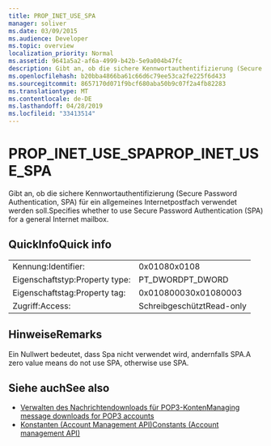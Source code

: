 ```yaml
---
title: PROP_INET_USE_SPA
manager: soliver
ms.date: 03/09/2015
ms.audience: Developer
ms.topic: overview
localization_priority: Normal
ms.assetid: 9641a5a2-af6a-4999-b42b-5e9a004b47fc
description: Gibt an, ob die sichere Kennwortauthentifizierung (Secure Password Authentication, SPA) für ein allgemeines Internetpostfach verwendet werden soll.
ms.openlocfilehash: b20bba4866ba61c66d6c79ee53ca2fe225f6d433
ms.sourcegitcommit: 8657170d071f9bcf680aba50b9c07f2a4fb82283
ms.translationtype: MT
ms.contentlocale: de-DE
ms.lasthandoff: 04/28/2019
ms.locfileid: "33413514"
---
```

# <a name="prop_inet_use_spa"></a><span data-ttu-id="a907c-103">PROP_INET_USE_SPA</span><span class="sxs-lookup"><span data-stu-id="a907c-103">PROP_INET_USE_SPA</span></span>

<span data-ttu-id="a907c-104">Gibt an, ob die sichere Kennwortauthentifizierung (Secure Password Authentication, SPA) für ein allgemeines Internetpostfach verwendet werden soll.</span><span class="sxs-lookup"><span data-stu-id="a907c-104">Specifies whether to use Secure Password Authentication (SPA) for a general Internet mailbox.</span></span>
  
## <a name="quick-info"></a><span data-ttu-id="a907c-105">QuickInfo</span><span class="sxs-lookup"><span data-stu-id="a907c-105">Quick info</span></span>

|||
|:-----|:-----|
|<span data-ttu-id="a907c-106">Kennung:</span><span class="sxs-lookup"><span data-stu-id="a907c-106">Identifier:</span></span>  <br/> |<span data-ttu-id="a907c-107">0x0108</span><span class="sxs-lookup"><span data-stu-id="a907c-107">0x0108</span></span>  <br/> |
|<span data-ttu-id="a907c-108">Eigenschaftstyp:</span><span class="sxs-lookup"><span data-stu-id="a907c-108">Property type:</span></span>  <br/> |<span data-ttu-id="a907c-109">PT_DWORD</span><span class="sxs-lookup"><span data-stu-id="a907c-109">PT_DWORD</span></span>  <br/> |
|<span data-ttu-id="a907c-110">Eigenschaftstag:</span><span class="sxs-lookup"><span data-stu-id="a907c-110">Property tag:</span></span>  <br/> |<span data-ttu-id="a907c-111">0x01080003</span><span class="sxs-lookup"><span data-stu-id="a907c-111">0x01080003</span></span>  <br/> |
|<span data-ttu-id="a907c-112">Zugriff:</span><span class="sxs-lookup"><span data-stu-id="a907c-112">Access:</span></span>  <br/> |<span data-ttu-id="a907c-113">Schreibgeschützt</span><span class="sxs-lookup"><span data-stu-id="a907c-113">Read-only</span></span>  <br/> |
   
## <a name="remarks"></a><span data-ttu-id="a907c-114">Hinweise</span><span class="sxs-lookup"><span data-stu-id="a907c-114">Remarks</span></span>

<span data-ttu-id="a907c-115">Ein Nullwert bedeutet, dass Spa nicht verwendet wird, andernfalls SPA.</span><span class="sxs-lookup"><span data-stu-id="a907c-115">A zero value means do not use SPA, otherwise use SPA.</span></span>
  
## <a name="see-also"></a><span data-ttu-id="a907c-116">Siehe auch</span><span class="sxs-lookup"><span data-stu-id="a907c-116">See also</span></span>

- [<span data-ttu-id="a907c-117">Verwalten des Nachrichtendownloads für POP3-Konten</span><span class="sxs-lookup"><span data-stu-id="a907c-117">Managing message downloads for POP3 accounts</span></span>](managing-message-downloads-for-pop3-accounts.md) 
- [<span data-ttu-id="a907c-118">Konstanten (Account Management API)</span><span class="sxs-lookup"><span data-stu-id="a907c-118">Constants (Account management API)</span></span>](constants-account-management-api.md)

